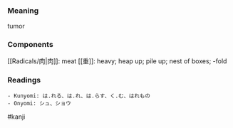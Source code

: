 ### Meaning

tumor

### Components

[[Radicals/肉|肉]]: meat [[重]]: heavy; heap up; pile up; nest of boxes; -fold

### Readings

```
- Kunyomi: は.れる、は.れ、は.らす、く.む、はれもの
- Onyomi: シュ、ショウ
```

#kanji